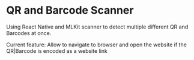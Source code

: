 # QR and Barcode Scanner
 Using React Native and MLKit scanner to detect multiple different QR and Barcodes at once.
 
 
  Current feature: Allow to navigate to browser and open the website if the QR|Barcode is encoded as a website link
